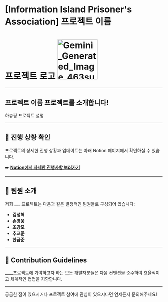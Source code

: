 
# [Information Island Prisoner's Association] 프로젝트 이름
# 프로젝트 로고 <img width="128" height="128" alt="Gemini_Generated_Image_463suy463suy463s_11zon" src="https://github.com/user-attachments/assets/e5859ce9-68e8-4df7-b862-1c8ccf79811f" />


-----

## 프로젝트 이름 프로젝트를 소개합니다\!

하츄핑 프로젝트 설명

-----

## 📌 진행 상황 확인

프로젝트의 상세한 진행 상황과 업데이트는 아래 Notion 페이지에서 확인하실 수 있습니다.

➡️ **[Notion에서 자세한 진행사항 보러가기](_____)**

-----

## 🙌 팀원 소개

저희 ___ 프로젝트는 다음과 같은 열정적인 팀원들로 구성되어 있습니다:

  * **김성혁**
  * **손영웅**
  * **조강모**
  * **추교준**
  * **한금준**
  


-----

## 🌈 Contribution Guidelines

____프로젝트에 기여하고자 하는 모든 개발자분들은 다음 컨벤션을 준수하여 효율적이고 체계적인 협업을 지향합니다.

---
궁금한 점이 있으시거나 프로젝트 참여에 관심이 있으시다면 언제든지 문의해주세요\!
